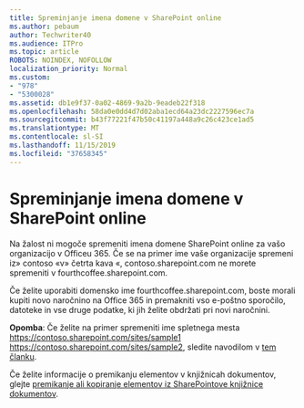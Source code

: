 ```yaml
---
title: Spreminjanje imena domene v SharePoint online
ms.author: pebaum
author: Techwriter40
ms.audience: ITPro
ms.topic: article
ROBOTS: NOINDEX, NOFOLLOW
localization_priority: Normal
ms.custom:
- "978"
- "5300028"
ms.assetid: db1e9f37-0a02-4869-9a2b-9eadeb22f318
ms.openlocfilehash: 58da0e0dd4d7d02aba1ecd64a23dc2227596ec7a
ms.sourcegitcommit: b43f77221f47b50c41197a448a9c26c423ce1ad5
ms.translationtype: MT
ms.contentlocale: sl-SI
ms.lasthandoff: 11/15/2019
ms.locfileid: "37658345"
---
```

# <a name="change-domain-name-in-sharepoint-online"></a>Spreminjanje imena domene v SharePoint online

Na žalost ni mogoče spremeniti imena domene SharePoint online za vašo organizacijo v Officeu 365. Če se na primer ime vaše organizacije spremeni iz» contoso «v» četrta kava «, contoso.sharepoint.com ne morete spremeniti v fourthcoffee.sharepoint.com.
  
Če želite uporabiti domensko ime fourthcoffee.sharepoint.com, boste morali kupiti novo naročnino na Office 365 in premakniti vso e-poštno sporočilo, datoteke in vse druge podatke, ki jih želite obdržati pri novi naročnini.
  
 **Opomba**: Če želite na primer spremeniti ime spletnega mesta https://contoso.sharepoint.com/sites/sample1 https://contoso.sharepoint.com/sites/sample2, sledite navodilom v [tem članku](https://docs.microsoft.com/sharepoint/change-site-address). 
  
Če želite informacije o premikanju elementov v knjižnicah dokumentov, glejte [premikanje ali kopiranje elementov iz SharePointove knjižnice dokumentov](https://go.microsoft.com/fwlink/?linkid=2025831).
  